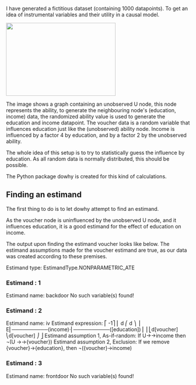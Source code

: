 I have generated a fictitious dataset (containing 1000 datapoints).
To get an idea of instrumental variables and their utility in a causal model.

<img src="https://github.com/user-attachments/assets/ec5418df-936d-4bc3-baf3-a963f631ffce" height="200" width="300"/>

The image shows a graph containing an unobserved U node, this node represents the ability, to generate the neighbouring node's (education, income) data, the randomized ability value is used to generate the education and income datapoint. The voucher data is a random variable that influences education just like the (unobserved) ability node. Income is influenced by a factor 4 by education, and by a factor 2 by the unobserved ability.

The whole idea of this setup is to try to statistically guess the influence by education. As all random data is normally distributed, this should be possible.

The Python package dowhy is created for this kind of calculations.

## Finding an estimand

The first thing to do is to let dowhy attempt to find an estimand.

As the voucher node is uninfluenced by the unobserved U node, and it influences education, it is a good estimand for the effect of education on income. 

The output upon finding the estimand voucher looks like below. The estimand assumptions made for the voucher estimand are true, as our data was created according to these premises.

Estimand type: EstimandType.NONPARAMETRIC_ATE

### Estimand : 1
Estimand name: backdoor
No such variable(s) found!

### Estimand : 2
Estimand name: iv
Estimand expression:
 ⎡                                            -1⎤
 ⎢    d              ⎛    d                  ⎞  ⎥
E⎢──────────(income)⋅⎜──────────([education])⎟  ⎥
 ⎣d[voucher]         ⎝d[voucher]             ⎠  ⎦
Estimand assumption 1, As-if-random: If U→→income then ¬(U →→{voucher})
Estimand assumption 2, Exclusion: If we remove {voucher}→{education}, then ¬({voucher}→income)

### Estimand : 3
Estimand name: frontdoor
No such variable(s) found!





